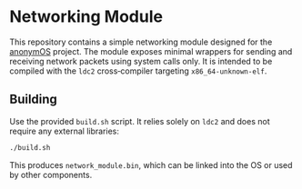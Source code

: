 # Networking Module

This repository contains a simple networking module designed for the
[anonymOS](https://github.com/Jonathan-R-Anderson/internetcomputer)
project.  The module exposes minimal wrappers for sending and receiving
network packets using system calls only.  It is intended to be compiled
with the `ldc2` cross‑compiler targeting `x86_64-unknown-elf`.

## Building

Use the provided `build.sh` script. It relies solely on `ldc2` and does
not require any external libraries:

```bash
./build.sh
```

This produces `network_module.bin`, which can be linked into the OS or
used by other components.
